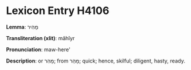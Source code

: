 # Lexicon Entry H4106

**Lemma**: מָהִיר

**Transliteration (xlit)**: mâhîyr

**Pronunciation**: maw-here'

**Description**:
or מָהִר; from מָהַר; quick; hence, skilful; diligent, hasty, ready.
